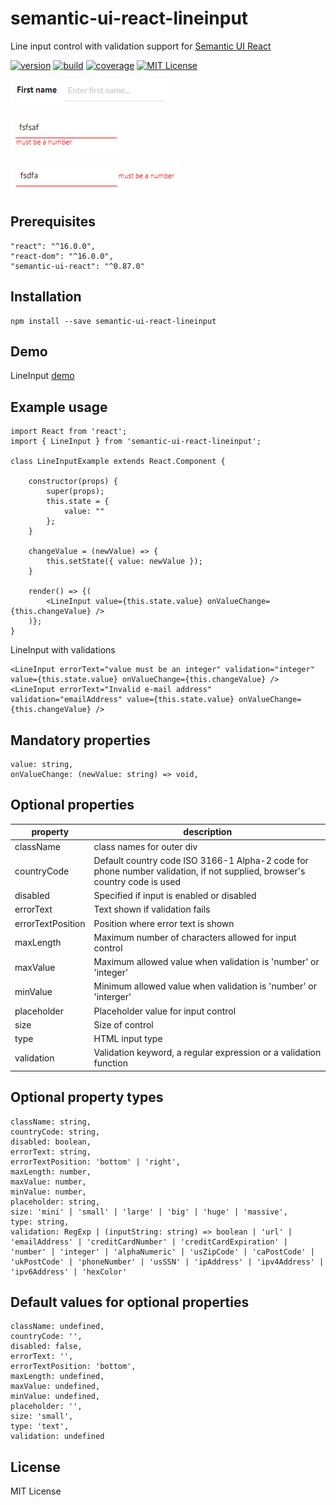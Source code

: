 # semantic-ui-react-lineinput

Line input control with validation support for [Semantic UI React]

[![version][version-badge]][package]
[![build][build]][circleci]
[![coverage][coverage]][codecov]
[![MIT License][license-badge]][license]

![Example image of LineInput](https://raw.githubusercontent.com/pksilen/semantic-ui-react-lineinput/master/example/example1.png)

   
![Example image of LineInput](https://raw.githubusercontent.com/pksilen/semantic-ui-react-lineinput/master/example/example2.png)

    
![Example image of LineInput](https://raw.githubusercontent.com/pksilen/semantic-ui-react-lineinput/master/example/example3.png)

## Prerequisites
    "react": "^16.0.0",
    "react-dom": "^16.0.0",
    "semantic-ui-react": "^0.87.0"

## Installation
    npm install --save semantic-ui-react-lineinput
    
## Demo
   LineInput [demo] 
   
## Example usage
    import React from 'react';
    import { LineInput } from 'semantic-ui-react-lineinput';
    
    class LineInputExample extends React.Component {

        constructor(props) {
            super(props);
            this.state = {
                value: ""
            };
        }
        
        changeValue = (newValue) => {
            this.setState({ value: newValue });
        }
       
        render() => {(
            <LineInput value={this.state.value} onValueChange={this.changeValue} />
        )};
    }
    
   LineInput with validations
    
    <LineInput errorText="value must be an integer" validation="integer" value={this.state.value} onValueChange={this.changeValue} />             
    <LineInput errorText="Invalid e-mail address" validation="emailAddress" value={this.state.value} onValueChange={this.changeValue} />
   
## Mandatory properties      
    value: string, 
    onValueChange: (newValue: string) => void,
         
## Optional properties
| property                  | description                                                                                                                    |
| --------------------------| -------------------------------------------------------------------------------------------------------------------------------|
| className                 | class names for outer div                                                                                                      |
| countryCode               | Default country code ISO 3166-1 Alpha-2 code for phone number validation, if not supplied, browser's country code is used      |
| disabled                  | Specified if input is enabled or disabled                                                                                      |
| errorText                 | Text shown if validation fails                                                                                                 |
| errorTextPosition         | Position where error text is shown                                                                                             |
| maxLength                 | Maximum number of characters allowed for input control                                                                         |
| maxValue                  | Maximum allowed value when validation is 'number' or 'integer'                                                                 |
| minValue                  | Minimum allowed value when validation is 'number' or 'interger'                                                                | 
| placeholder               | Placeholder value for input control                                                                                            |
| size                      | Size of control                                                                                                                |
| type                      | HTML input type                                                                                                                |
| validation                | Validation keyword, a regular expression or a validation function                                                              |


    
## Optional property types
    className: string,  
    countryCode: string,
    disabled: boolean,
    errorText: string,
    errorTextPosition: 'bottom' | 'right',
    maxLength: number,
    maxValue: number,
    minValue: number,
    placeholder: string,
    size: 'mini' | 'small' | 'large' | 'big' | 'huge' | 'massive',
    type: string,
    validation: RegExp | (inputString: string) => boolean | 'url' | 'emailAddress' | 'creditCardNumber' | 'creditCardExpiration' | 'number' | 'integer' | 'alphaNumeric' | 'usZipCode' | 'caPostCode' | 'ukPostCode' | 'phoneNumber' | 'usSSN' | 'ipAddress' | 'ipv4Address' | 'ipv6Address' | 'hexColor'
        
## Default values for optional properties
    className: undefined,
    countryCode: '',
    disabled: false,
    errorText: '',
    errorTextPosition: 'bottom',
    maxLength: undefined,
    maxValue: undefined,
    minValue: undefined,
    placeholder: '',
    size: 'small',
    type: 'text',
    validation: undefined
    
## License
MIT License

[license-badge]: https://img.shields.io/badge/license-MIT-green
[license]: https://github.com/pksilen/semantic-ui-react-lineinput/blob/master/LICENSE
[version-badge]: https://img.shields.io/npm/v/semantic-ui-react-lineinput.svg?style=flat-square
[package]: https://www.npmjs.com/package/semantic-ui-react-lineinput
[build]: https://img.shields.io/circleci/project/github/pksilen/semantic-ui-react-lineinput/master.svg?style=flat-square
[circleci]: https://circleci.com/gh/pksilen/semantic-ui-react-lineinput/tree/master
[coverage]: https://img.shields.io/codecov/c/github/pksilen/semantic-ui-react-lineinput/master.svg?style=flat-square
[codecov]: https://codecov.io/gh/pksilen/semantic-ui-react-lineinput
[demo]: https://pksilen.github.io/semantic-ui-react-lineinput/
[Semantic UI React]: https://react.semantic-ui.com/

